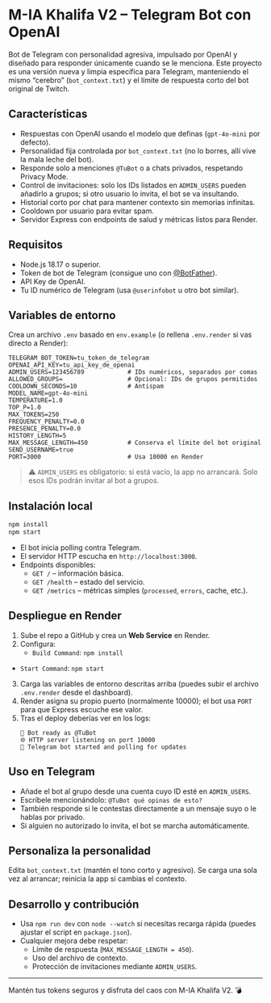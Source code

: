 # M-IA Khalifa V2 – Telegram Bot con OpenAI

Bot de Telegram con personalidad agresiva, impulsado por OpenAI y diseñado para responder únicamente cuando se le menciona. Este proyecto es una versión nueva y limpia específica para Telegram, manteniendo el mismo “cerebro” (`bot_context.txt`) y el límite de respuesta corto del bot original de Twitch.

## Características

- Respuestas con OpenAI usando el modelo que definas (`gpt-4o-mini` por defecto).
- Personalidad fija controlada por `bot_context.txt` (no lo borres, allí vive la mala leche del bot).
- Responde solo a menciones `@TuBot` o a chats privados, respetando Privacy Mode.
- Control de invitaciones: solo los IDs listados en `ADMIN_USERS` pueden añadirlo a grupos; si otro usuario lo invita, el bot se va insultando.
- Historial corto por chat para mantener contexto sin memorias infinitas.
- Cooldown por usuario para evitar spam.
- Servidor Express con endpoints de salud y métricas listos para Render.

## Requisitos

- Node.js 18.17 o superior.
- Token de bot de Telegram (consigue uno con [@BotFather](https://t.me/BotFather)).
- API Key de OpenAI.
- Tu ID numérico de Telegram (usa `@userinfobot` u otro bot similar).

## Variables de entorno

Crea un archivo `.env` basado en `env.example` (o rellena `.env.render` si vas directo a Render):

```env
TELEGRAM_BOT_TOKEN=tu_token_de_telegram
OPENAI_API_KEY=tu_api_key_de_openai
ADMIN_USERS=123456789            # IDs numéricos, separados por comas
ALLOWED_GROUPS=                  # Opcional: IDs de grupos permitidos
COOLDOWN_SECONDS=10              # Antispam
MODEL_NAME=gpt-4o-mini
TEMPERATURE=1.0
TOP_P=1.0
MAX_TOKENS=250
FREQUENCY_PENALTY=0.0
PRESENCE_PENALTY=0.0
HISTORY_LENGTH=5
MAX_MESSAGE_LENGTH=450           # Conserva el límite del bot original
SEND_USERNAME=true
PORT=3000                        # Usa 10000 en Render
```

> ⚠️ `ADMIN_USERS` es obligatorio: si está vacío, la app no arrancará. Solo esos IDs podrán invitar al bot a grupos.

## Instalación local

```bash
npm install
npm start
```

- El bot inicia polling contra Telegram.
- El servidor HTTP escucha en `http://localhost:3000`.
- Endpoints disponibles:
  - `GET /` – información básica.
  - `GET /health` – estado del servicio.
  - `GET /metrics` – métricas simples (`processed`, `errors`, cache, etc.).

## Despliegue en Render

1. Sube el repo a GitHub y crea un **Web Service** en Render.
2. Configura:
   - `Build Command`: `npm install`
  - `Start Command`: `npm start`
3. Carga las variables de entorno descritas arriba (puedes subir el archivo `.env.render` desde el dashboard).
4. Render asigna su propio puerto (normalmente 10000); el bot usa `PORT` para que Express escuche ese valor.
5. Tras el deploy deberías ver en los logs:
   ```
   🤖 Bot ready as @TuBot
   🌐 HTTP server listening on port 10000
   🚀 Telegram bot started and polling for updates
   ```

## Uso en Telegram

- Añade el bot al grupo desde una cuenta cuyo ID esté en `ADMIN_USERS`.
- Escríbele mencionándolo: `@TuBot qué opinas de esto?`
- También responde si le contestas directamente a un mensaje suyo o le hablas por privado.
- Si alguien no autorizado lo invita, el bot se marcha automáticamente.

## Personaliza la personalidad

Edita `bot_context.txt` (mantén el tono corto y agresivo). Se carga una sola vez al arrancar; reinicia la app si cambias el contexto.

## Desarrollo y contribución

- Usa `npm run dev` con `node --watch` si necesitas recarga rápida (puedes ajustar el script en `package.json`).
- Cualquier mejora debe respetar:
  - Límite de respuesta (`MAX_MESSAGE_LENGTH = 450`).
  - Uso del archivo de contexto.
  - Protección de invitaciones mediante `ADMIN_USERS`.

---

Mantén tus tokens seguros y disfruta del caos con M-IA Khalifa V2. 💣
